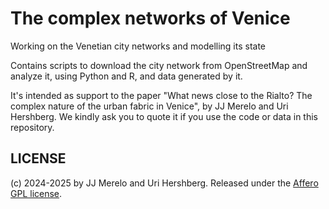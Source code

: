 # The complex networks of Venice

Working on the Venetian city networks and modelling its state

Contains scripts to download the city network from OpenStreetMap and analyze it,
using Python and R, and data generated by it.


It's intended as support to the paper "What news close to the Rialto? The
complex nature of the urban fabric in Venice", by JJ Merelo and Uri
Hershberg. We kindly ask you to quote it if you use the code or data in this
repository.


## LICENSE

(c) 2024-2025 by JJ Merelo and Uri Hershberg. Released under the [Affero GPL
license](LICENSE).
